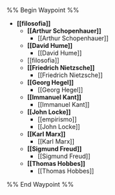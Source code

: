 %% Begin Waypoint %%
- **[[filosofia]]**
	- **[[Arthur Schopenhauer]]**
		- [[Arthur Schopenhauer]]
	- **[[David Hume]]**
		- [[David Hume]]
	- [[filosofia]]
	- **[[Friedrich Nietzsche]]**
		- [[Friedrich Nietzsche]]
	- **[[Georg Hegel]]**
		- [[Georg Hegel]]
	- **[[Immanuel Kant]]**
		- [[Immanuel Kant]]
	- **[[John Locke]]**
		- [[empirismo]]
		- [[John Locke]]
	- **[[Karl Marx]]**
		- [[Karl Marx]]
	- **[[Sigmund Freud]]**
		- [[Sigmund Freud]]
	- **[[Thomas Hobbes]]**
		- [[Thomas Hobbes]]

%% End Waypoint %%